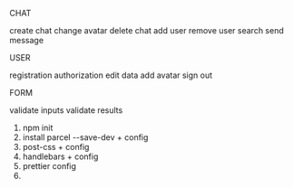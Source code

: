 CHAT

create chat
change avatar
delete chat
add user
remove user
search
send message

USER

registration
authorization
edit data
add avatar
sign out

FORM

validate inputs
validate results

1. npm init
2. install parcel --save-dev + config
3. post-css + config
4. handlebars + config
5. prettier config
6.
